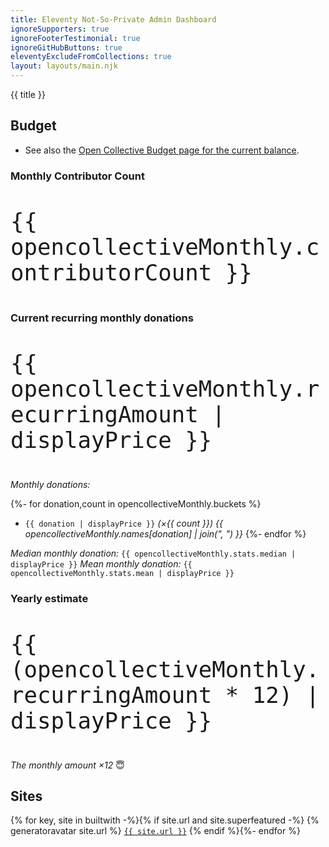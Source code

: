 ```yaml
---
title: Eleventy Not-So-Private Admin Dashboard
ignoreSupporters: true
ignoreFooterTestimonial: true
ignoreGitHubButtons: true
eleventyExcludeFromCollections: true
layout: layouts/main.njk
---
```

{{ title }}

## Budget

* See also the [Open Collective Budget page for the current balance](https://opencollective.com/11ty#section-budget).

### Monthly Contributor Count

<p style="font-size: 3em"><code>{{ opencollectiveMonthly.contributorCount }}</code></p>

### Current recurring monthly donations

<p style="font-size: 3em"><code>{{ opencollectiveMonthly.recurringAmount | displayPrice }}</code></p>

_Monthly donations:_

{%- for donation,count in opencollectiveMonthly.buckets %}
* `{{ donation | displayPrice }}` _(×{{ count }}) {{ opencollectiveMonthly.names[donation] | join(", ") }}_
{%- endfor %}

_Median monthly donation:_ `{{ opencollectiveMonthly.stats.median | displayPrice }}`
_Mean monthly donation:_ `{{ opencollectiveMonthly.stats.mean | displayPrice }}`

### Yearly estimate

<p style="font-size: 3em"><code>{{ (opencollectiveMonthly.recurringAmount * 12) | displayPrice }}</code></p>

_The monthly amount ×12_ 😇

## Sites

{% for key, site in builtwith -%}{% if site.url and site.superfeatured -%}
{% generatoravatar site.url %} [`{{ site.url }}`]({{site.url}})
{% endif %}{%- endfor %}